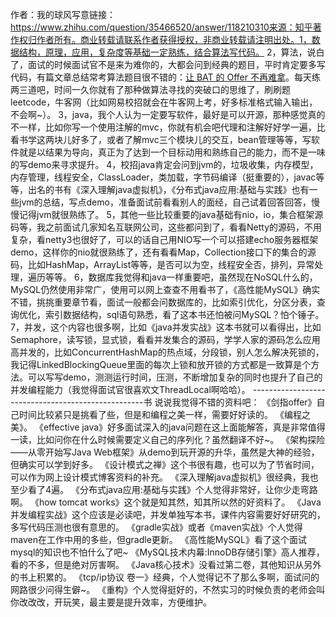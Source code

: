作者：我的球风写意链接：https://www.zhihu.com/question/35466520/answer/118210310来源：知乎著作权归作者所有。商业转载请联系作者获得授权，非商业转载请注明出处。1，数据结构，原理，应用，复杂度等基础一定熟练，结合算法写代码。
2，算法，说白了，面试的时候面试官不是来为难你的，大都会问到经典的题目，平时肯定要多写代码，有篇文章总结常考算法题目很不错的：[让 BAT 的 Offer 不再难拿](https://link.zhihu.com/?target=http%3A//www.jianshu.com/p/ee15c1cf9c16)。每天练两三道吧，时间一久你就有了那种做算法寻找的突破口的思维了，刷刷题leetcode，牛客网（比如网易校招就会在牛客网上考，好多标准格式输入输出，不会啊~）。
3，java，我个人认为一定要写软件，最好是可以开源，那种感觉真的不一样，比如你写一个使用注解的mvc，你就有机会吧代理和注解好好学一遍，比看书学这两块儿好多了，或者了解mvc三个模块儿的交互，bean管理等等，写软件就是以结果为导向，真正为了达到一个目标动用和熟练自己的能力，而不是一味的写demo来寻求提升。
4，校招java肯定会问到jvm的，垃圾收集，内存模型，内存管理，线程安全，ClassLoader，类加载，字节码编译（挺重要的），javac等等，出名的书有《深入理解java虚拟机》，《分布式java应用:基础与实践》也有一些jvm的总结，写点demo，准备面试前看看别人的面经，自己试着回答回答，慢慢记得jvm就很熟练了。
5，其他一些比较重要的java基础有nio，io，集合框架源码等，我之前面试几家知名互联网公司，这些都问到了，看看Netty的源码，不用复杂，看netty3也很好了，可以的话自己用NIO写一个可以搭建echo服务器框架demo，这样你的nio就很熟练了，还有看看Map，Collection接口下的集合的源码，比如HashMap，ArrayList等等，是否可以为空，线程安全否，排列，异常处理，遍历等等。
6，数据库我觉得和java一样重要吧，虽然现在NoSQL什么的，MySQL仍然使用非常广，使用可以网上查查不用看书了，《高性能MySQL》确实不错，挑挑重要章节看，面试一般都会问数据库的，比如索引优化，分区分表，查询优化，索引数据结构，sql语句熟悉，看了这本书还怕被问MySQL？怕个锤子。
7，并发，这个内容也很多啊，比如《java并发实战》这本书就可以看得出，比如Semaphore，读写锁，显式锁，看看并发集合的源码，学学人家的源码怎么应用高并发的，比如ConcurrentHashMap的热点域，分段锁，别人怎么解决死锁的，我记得LinkedBlockingQueue里面的每次上锁和放开锁的方式都是一致算是个方法。可以写写demo，测测运行时间，压测，不断增加复杂的同时也提升了自己的并发编程能力（我觉得面试官很喜欢文ThreadLocal啊哈哈）。
---------------------------------------------------书
说说我觉得不错的资料吧：
《剑指offer》自己时间比较紧只是挑看了些，但是和编程之美一样，需要好好读的。
《编程之美》。
《effective java》好多面试深入的java问题在这上面能解答，真是非常值得一读，比如问你在什么时候需要定义自己的序列化？虽然翻译不好~。
《架构探险——从零开始写Java Web框架》从demo到玩开源的升华，虽然是大神的经验，但确实可以学到好多。
《设计模式之禅》这个书很有趣，也可以为了节省时间，可以作为网上设计模式博客资料的补充。
《深入理解java虚拟机》很经典，我也至少看了4遍。
《分布式java应用:基础与实践》个人觉得非常好，让你少走弯路啊。
《how tomcat works》这个就是知其然，知其所以然的好资料了。
《Java并发编程实战》这个应该是必读吧，并发单独写本书，课件内容需要好好研究的，多写代码压测也很有意思的。
《gradle实战》或者《maven实战》个人觉得maven在工作中用的多些，但gradle更新。
《高性能MySQL》看了这个面试mysql的知识也不怕什么了吧~
《MySQL技术内幕:InnoDB存储引擎》高人推荐，看的不多，但是绝对厉害啊。
《Java核心技术》没看过第二卷，其他知识从另外的书上积累的。
《tcp/ip协议 卷一》经典，个人觉得记不了那么多啊，面试问的网路很少问得生僻~。
《重构》个人觉得挺好的，不然实习的时候负责的老师会叫你改改改，开玩笑，最主要是提升效率，方便维护。